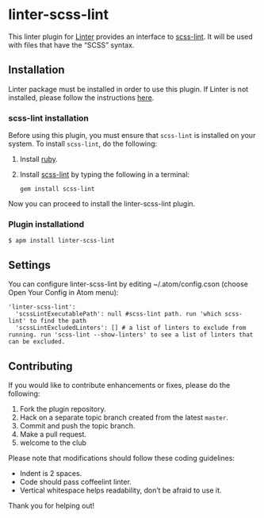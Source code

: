 linter-scss-lint
=========================

This linter plugin for [Linter](https://github.com/AtomLinter/Linter) provides an interface to [scss-lint](https://github.com/causes/scss-lint). It will be used with files that have the “SCSS” syntax.

## Installation
Linter package must be installed in order to use this plugin. If Linter is not installed, please follow the instructions [here](https://github.com/AtomLinter/Linter).

### scss-lint installation
Before using this plugin, you must ensure that `scss-lint` is installed on your system. To install `scss-lint`, do the following:

1. Install [ruby](https://www.ruby-lang.org/).

2. Install [scss-lint](https://github.com/causes/scss-lint) by typing the following in a terminal:
   ```
   gem install scss-lint
   ```

Now you can proceed to install the linter-scss-lint plugin.

### Plugin installationd
```
$ apm install linter-scss-lint
```

## Settings
You can configure linter-scss-lint by editing ~/.atom/config.cson (choose Open Your Config in Atom menu):
```
'linter-scss-lint':
  'scssLintExecutablePath': null #scss-lint path. run 'which scss-lint' to find the path
  'scssLintExcludedLinters': [] # a list of linters to exclude from running. run 'scss-lint --show-linters' to see a list of linters that can be excluded.
```

## Contributing
If you would like to contribute enhancements or fixes, please do the following:

1. Fork the plugin repository.
1. Hack on a separate topic branch created from the latest `master`.
1. Commit and push the topic branch.
1. Make a pull request.
1. welcome to the club

Please note that modifications should follow these coding guidelines:

- Indent is 2 spaces.
- Code should pass coffeelint linter.
- Vertical whitespace helps readability, don’t be afraid to use it.

Thank you for helping out!
